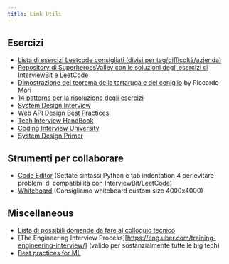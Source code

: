 ```yaml
---
title: Link Utili
---
```


## Esercizi
  - [Lista di esercizi Leetcode consigliati (divisi per tag/difficoltà/azienda)](https://seanprashad.com/leetcode-patterns/)
  - [Repository di SuperheroesValley con le soluzioni degli esercizi di InterviewBit e LeetCode](https://github.com/SuperheroesValley/superheroes-exercises)
  - [Dimostrazione del teorema della tartaruga e del coniglio](/attachments/dimostrazione_hare_tortoise.pdf) by Riccardo Mori
  - [14 patterns per la risoluzione degli esercizi](https://hackernoon.com/14-patterns-to-ace-any-coding-interview-question-c5bb3357f6ed)
  - [System Design Interview](https://github.com/checkcheckzz/system-design-interview)
  - [Web API Design Best Practices](https://github.com/MicrosoftDocs/architecture-center/blob/master/docs/best-practices/api-design.md) 
  - [Tech Interview HandBook](https://github.com/yangshun/tech-interview-handbook)
  - [Coding Interview University](https://github.com/jwasham/coding-interview-university)
  - [System Design Primer](https://github.com/donnemartin/system-design-primer)

## Strumenti per collaborare
  - [Code Editor](https://codeshare.io/AdZxz8) (Settate sintassi Python e tab indentation 4 per evitare problemi di compatibilità con InterviewBit/LeetCode)
  - [Whiteboard](https://www.notebookcast.com/en) (Consigliamo whiteboard custom size 4000x4000)

## Miscellaneous
  - [Lista di possibili domande da fare al colloquio tecnico](https://github.com/viraptor/reverse-interview/blob/master/translations/ITALIAN.md)
  - [The Engineering Interview Process][https://eng.uber.com/training-engineering-interview/] (valido per sostanzialmente tutte le big tech)
  - [Best practices for ML](https://developers.google.com/machine-learning/guides/rules-of-ml)
